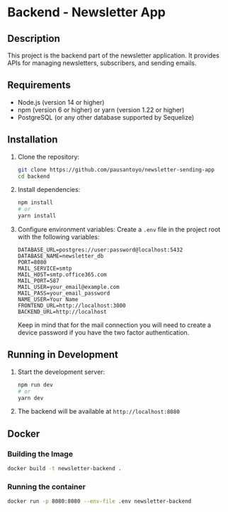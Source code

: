 # Backend - Newsletter App

## Description
This project is the backend part of the newsletter application. It provides APIs for managing newsletters, subscribers, and sending emails.

## Requirements
- Node.js (version 14 or higher)
- npm (version 6 or higher) or yarn (version 1.22 or higher)
- PostgreSQL (or any other database supported by Sequelize)

## Installation
1. Clone the repository:
    ```bash
    git clone https://github.com/pausantoyo/newsletter-sending-app
    cd backend
    ```

2. Install dependencies:
    ```bash
    npm install
    # or
    yarn install
    ```

3. Configure environment variables:
    Create a `.env` file in the project root with the following variables:
    ```env
    DATABASE_URL=postgres://user:password@localhost:5432
    DATABASE_NAME=newsletter_db
    PORT=8080
    MAIL_SERVICE=smtp
    MAIL_HOST=smtp.office365.com
    MAIL_PORT=587
    MAIL_USER=your_email@example.com
    MAIL_PASS=your_email_password
    NAME_USER=Your Name
    FRONTEND_URL=http://localhost:3000
    BACKEND_URL=http://localhost
    ```
    Keep in mind that for the mail connection you will need to create a device password if you have the two factor authentication.

## Running in Development
1. Start the development server:
    ```bash
    npm run dev
    # or
    yarn dev
    ```

2. The backend will be available at `http://localhost:8080`

## Docker
### Building the Image
```bash
docker build -t newsletter-backend .
```
### Running the container
``` bash
docker run -p 8080:8080 --env-file .env newsletter-backend
```

